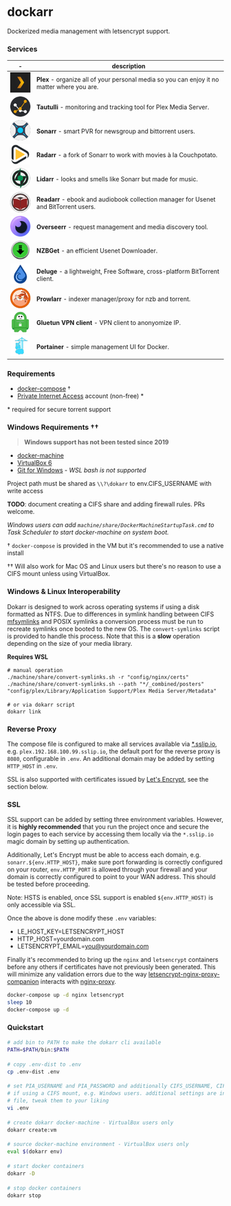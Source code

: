 # dockarr

Dockerized media management with letsencrypt support.

### Services

| -                                              | description
|------------------------------------------------|------------
| [![plex][plex-logo]][plex-link]                | **Plex** - organize all of your personal media so you can enjoy it no matter where you are.
| [![tautulli][tautulli-logo]][tautulli-link]    | **Tautulli** - monitoring and tracking tool for Plex Media Server.
| [![sonarr][sonarr-logo]][sonarr-link]          | **Sonarr** - smart PVR for newsgroup and bittorrent users.
| [![radarr][radarr-logo]][radarr-link]          | **Radarr** - a fork of Sonarr to work with movies à la Couchpotato.
| [![lidarr][lidarr-logo]][lidarr-link]          | **Lidarr** - looks and smells like Sonarr but made for music.
| [![readarr][readarr-logo]][readarr-link]       | **Readarr** - ebook and audiobook collection manager for Usenet and BitTorrent users.
| [![overseerr][overseerr-logo]][overseerr-link] | **Overseerr** - request management and media discovery tool.
| [![nzbget][nzbget-logo]][nzbget-link]          | **NZBGet** - an efficient Usenet Downloader.
| [![deluge][deluge-logo]][deluge-link]          | **Deluge** - a lightweight, Free Software, cross-platform BitTorrent client.
| [![prowlarr][prowlarr-logo]][prowlarr-link]    | **Prowlarr** - indexer manager/proxy for nzb and torrent.
| [![gluetun][gluetun-logo]][gluetun-link]       | **Gluetun VPN client** - VPN client to anonyomize IP.
| [![portainer][portainer-logo]][portainer-link] | **Portainer** - simple management UI for Docker.


[plex-link]: https://hub.docker.com/r/linuxserver/plex
[plex-logo]: docs/images/plex.png
[tautulli-link]: https://hub.docker.com/r/linuxserver/tautulli
[tautulli-logo]: docs/images/tautulli.png
[sonarr-link]: https://hub.docker.com/r/linuxserver/sonarr
[sonarr-logo]: docs/images/sonarr.png
[radarr-link]: https://hub.docker.com/r/linuxserver/radarr
[radarr-logo]: docs/images/radarr.png
[lidarr-link]: https://hub.docker.com/r/linuxserver/lidarr
[lidarr-logo]: docs/images/lidarr.png
[readarr-link]: https://hub.docker.com/r/linuxserver/readarr
[readarr-logo]: docs/images/readarr.png
[overseerr-link]: https://hub.docker.com/r/linuxserver/overseerr
[overseerr-logo]: docs/images/overseerr.png
[nzbget-link]: https://hub.docker.com/r/linuxserver/nzbget
[nzbget-logo]: docs/images/nzbget.png
[deluge-link]: https://hub.docker.com/r/linuxserver/deluge
[deluge-logo]: docs/images/deluge.png
[prowlarr-link]: https://hub.docker.com/r/linuxserver/prowlarr
[prowlarr-logo]: docs/images/prowlarr.png
[gluetun-link]: https://hub.docker.com/r/qmcgaw/gluetun
[gluetun-logo]: docs/images/gluetun.png
[portainer-link]: https://hub.docker.com/r/portainer/portainer
[portainer-logo]: docs/images/portainer.png


### Requirements
- [docker-compose](https://docs.docker.com/compose/install/#install-using-pip) †
- [Private Internet Access](https://www.privateinternetaccess.com/) account (non-free) *

\* required for secure torrent support

### Windows Requirements ††

> **Windows support has not been tested since 2019**

- [docker-machine](https://docs.docker.com/machine/install-machine/)
- [VirtualBox 6](https://www.virtualbox.org/wiki/Downloads)
- [Git for Windows](https://gitforwindows.org/) - _WSL bash is not supported_

Project path must be shared as `\\?\dokarr` to env.CIFS_USERNAME with write access

**TODO**: document creating a CIFS share and adding firewall rules. PRs welcome.<br>

_Windows users can add `machine/share/DockerMachineStartupTask.cmd` to Task Scheduler
to start docker-machine on system boot._

† `docker-compose` is provided in the VM but it's recommended to use a native install<br>

†† Will also work for Mac OS and Linux users but there's no reason to use a CIFS mount
   unless using VirtualBox.

### Windows & Linux Interoperability

Dokarr is designed to work across operating systems if using a disk formatted as NTFS.
Due to differences in symlink handling between CIFS [mfsymlinks](https://wiki.samba.org/index.php/UNIX_Extensions#Minshall.2BFrench_symlinks) 
and POSIX symlinks a conversion process must be run to recreate symlinks once booted
to the new OS. The `convert-symlinks` script is provided to handle this process. Note
that this is a **slow** operation depending on the size of your media library.

**Requires WSL**

```
# manual operation
./machine/share/convert-symlinks.sh -r "config/nginx/certs"
./machine/share/convert-symlinks.sh --path "*/_combined/posters" "config/plex/Library/Application Support/Plex Media Server/Metadata"

# or via dokarr script
dokarr link
```

### Reverse Proxy
The compose file is configured to make all services available via [*.sslip.io](http://sslip.io/),
e.g. `plex.192.168.100.99.sslip.io`, the default port for the reverse proxy is `8080`,
configurable in `.env`. An additional domain may be added by setting `HTTP_HOST` in `.env`.

SSL is also supported with certificates issued by [Let's Encrypt](https://letsencrypt.org/), see the section below.

### SSL
SSL support can be added by setting three environment variables. However, it is
**highly recommended** that you run the project once and secure the login pages
to each service by accessing them locally via the `*.sslip.io` magic domain by
setting up authentication.

Additionally, Let's Encrypt must be able to access each domain,
e.g. `sonarr.${env.HTTP_HOST}`, make sure port forwarding is correctly configured
on your router, `env.HTTP_PORT` is allowed through your firewall and your domain
is correctly configured to point to your WAN address. This should be tested before
proceeding.

Note: HSTS is enabled, once SSL support is enabled `${env.HTTP_HOST)` is only
accessible via SSL.

Once the above is done modify these `.env` variables:
- LE_HOST_KEY=LETSENCRYPT_HOST
- HTTP_HOST=yourdomain.com
- LETSENCRYPT_EMAIL=you@yourdomain.com

Finally it's recommended to bring up the `nginx` and `letsencrypt` containers
before any others if certificates have not previously been generated. This will
minimize any validation errors due to the way [letsencrypt-nginx-proxy-companion](https://github.com/JrCs/docker-letsencrypt-nginx-proxy-companion)
interacts with [nginx-proxy](https://github.com/jwilder/nginx-proxy).

```bash
docker-compose up -d nginx letsencrypt
sleep 10
docker-compose up -d
```

### Quickstart
```bash
# add bin to PATH to make the dokarr cli available
PATH=$PATH/bin:$PATH

# copy .env-dist to .env
cp .env-dist .env

# set PIA_USERNAME and PIA_PASSWORD and additionally CIFS_USERNAME, CIFS_PASSWORD
# if using a CIFS mount, e.g. Windows users. additional settings are in the .env
# file, tweak them to your liking
vi .env

# create dokarr docker-machine - VirtualBox users only
dokarr create:vm

# source docker-machine environment - VirtualBox users only
eval $(dokarr env)

# start docker containers
dokarr -D

# stop docker containers
dokarr stop
```
